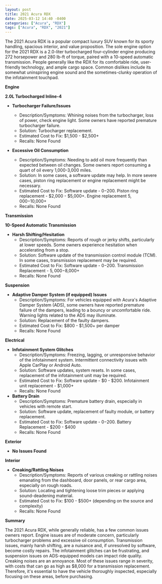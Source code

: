 ```yaml
---
layout: post
title: 2021 Acura RDX
date: 2025-03-12 14:40 -0400
categories: ["Acura", "RDX"]
tags: ["Acura", "RDX", "2021"]
---
```

The 2021 Acura RDX is a popular compact luxury SUV known for its sporty handling, spacious interior, and value proposition. The sole engine option for the 2021 RDX is a 2.0-liter turbocharged four-cylinder engine producing 272 horsepower and 280 lb-ft of torque, paired with a 10-speed automatic transmission. People generally like the RDX for its comfortable ride, user-friendly technology, and ample cargo space. Common dislikes include its somewhat uninspiring engine sound and the sometimes-clunky operation of the infotainment touchpad.

**Engine**

**2.0L Turbocharged Inline-4**

*   **Turbocharger Failure/Issues**
    *   Description/Symptoms: Whining noises from the turbocharger, loss of power, check engine light. Some owners have reported premature turbocharger failure.
    *   Solution: Turbocharger replacement.
    *   Estimated Cost to Fix: $1,500 - $2,500+
    *   Recalls: None Found

*   **Excessive Oil Consumption**
    *   Description/Symptoms: Needing to add oil more frequently than expected between oil changes. Some owners report consuming a quart of oil every 1,000-3,000 miles.
    *   Solution: In some cases, a software update may help. In more severe cases, piston ring replacement or engine replacement might be necessary.
    *   Estimated Cost to Fix: Software update - $0-$200. Piston ring replacement - $2,000 - $5,000+. Engine replacement $5,000-$10,000+
    *   Recalls: None Found

**Transmission**

**10-Speed Automatic Transmission**

*   **Harsh Shifting/Hesitation**
    *   Description/Symptoms: Reports of rough or jerky shifts, particularly at lower speeds. Some owners experience hesitation when accelerating from a stop.
    *   Solution: Software update of the transmission control module (TCM). In some cases, transmission replacement may be required.
    *   Estimated Cost to Fix: Software update - $0-$200. Transmission Replacement - $5,000-$8,000+
    *   Recalls: None Found

**Suspension**

*   **Adaptive Damper System (if equipped) Issues**
    *   Description/Symptoms: For vehicles equipped with Acura's Adaptive Damper System (ADS), some owners have reported premature failure of the dampers, leading to a bouncy or uncomfortable ride. Warning lights related to the ADS may illuminate.
    *   Solution: Replacement of the faulty dampers.
    *   Estimated Cost to Fix: $800 - $1,500+ per damper
    *   Recalls: None Found

**Electrical**

*   **Infotainment System Glitches**
    *   Description/Symptoms: Freezing, lagging, or unresponsive behavior of the infotainment system. Intermittent connectivity issues with Apple CarPlay or Android Auto.
    *   Solution: Software updates, system resets. In some cases, replacement of the infotainment unit may be required.
    *   Estimated Cost to Fix: Software update - $0 - $200. Infotainment unit replacement - $1,000+
    *   Recalls: None Found
* **Battery Drain**
    * Description/Symptoms: Premature battery drain, especially in vehicles with remote start.
    * Solution: Software update, replacement of faulty module, or battery replacement.
    * Estimated Cost to Fix: Software update - $0-$200. Battery Replacement - $200 - $400
    * Recalls: None Found

**Exterior**

*   **No Issues Found**

**Interior**

*   **Creaking/Rattling Noises**
    *   Description/Symptoms: Reports of various creaking or rattling noises emanating from the dashboard, door panels, or rear cargo area, especially on rough roads.
    *   Solution: Locating and tightening loose trim pieces or applying sound-deadening material.
    *   Estimated Cost to Fix: $100 - $500+ (depending on the source and complexity)
    *   Recalls: None Found

**Summary**

The 2021 Acura RDX, while generally reliable, has a few common issues owners report. Engine issues are of moderate concern, particularly turbocharger problems and excessive oil consumption. Transmission issues, mainly harsh shifting, are a nuisance and, if unresolved by software, become costly repairs. The infotainment glitches can be frustrating, and suspension issues on ADS-equipped models can impact ride quality. Creaking noises are an annoyance. Most of these issues range in severity, with costs that can go as high as $8,000 for a transmission replacement. Therefore, it's essential to have the vehicle thoroughly inspected, especially focusing on these areas, before purchasing.

